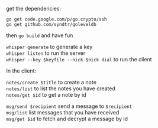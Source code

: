 get the dependencies:

`go get code.google.com/p/go.crypto/ssh`  
`go get github.com/syndtr/goleveldb`

then `go build` and have fun

`whisper generate` to generate a key  
`whisper listen` to run the server  
`whisper --key $keyfile --nick $nick dial` to run the client  

In the client:

`notes/create $title` to create a note  
`notes/list` to list the notes you have created  
`notes/get $id` to get a note by id  

`msg/send $recipient` send a message to `$recipient`  
`msg/list` list messages that you have received  
`msg/get $id` to fetch and decrypt a message by id  
